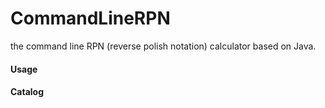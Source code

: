 # CommandLineRPN
the command line RPN (reverse polish notation)  calculator based on Java.

#### Usage



#### Catalog


